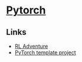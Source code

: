 # [Pytorch](http://pytorch.org/)

## Links
- [RL Adventure](https://github.com/higgsfield/RL-Adventure)
- [PyTorch template project](https://github.com/victoresque/pytorch-template)